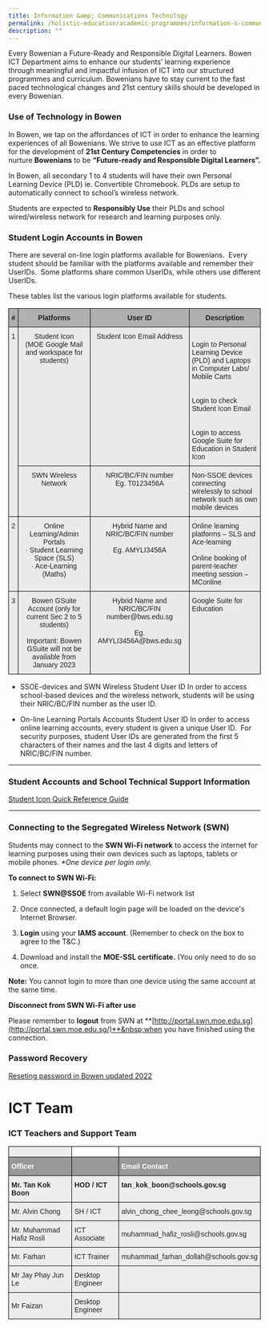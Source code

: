 ```yaml
---
title: Information &amp; Communications Technology
permalink: /holistic-education/academic-programmes/information-n-communications-technology/
description: ""
---
```

Every Bowenian a Future-Ready and Responsible Digital Learners. Bowen ICT Department aims to enhance our students’ learning experience through&nbsp;meaningful&nbsp;and impactful infusion of ICT into our structured programmes and curriculum. Bowenians have to stay current&nbsp;to&nbsp;the&nbsp;fast paced&nbsp;technological changes and&nbsp;21st&nbsp;century&nbsp;skills should be developed in every Bowenian.

### Use of Technology in Bowen

In Bowen, we tap on the affordances of ICT in order to enhance the learning experiences of all Bowenians. We strive to use ICT as an effective platform for the development of&nbsp;**21st&nbsp;Century Competencies**&nbsp;in order to nurture&nbsp;**Bowenians**&nbsp;to be&nbsp;**“Future-ready and Responsible Digital Learners”.**  

In Bowen, all secondary 1 to 4 students will have their own Personal Learning Device (PLD) ie. Convertible Chromebook. PLDs are setup to automatically connect to school’s wireless network.

Students are expected to&nbsp;**Responsibly Use**&nbsp;their PLDs and school wired/wireless network for research and learning purposes only.

### Student Login Accounts in Bowen

There are several on-line login platforms available for Bowenians. &nbsp;Every student should be familiar with the platforms available and remember their UserIDs.&nbsp; Some platforms share common UserIDs, while others use different UserIDs.&nbsp;&nbsp;  

These tables list the various login platforms available for students.

<style type="text/css">
.tg  {border-collapse:collapse;border-spacing:0;}
.tg td{border-color:black;border-style:solid;border-width:1px;font-family:Arial, sans-serif;font-size:14px;
  overflow:hidden;padding:10px 5px;word-break:normal;}
.tg th{border-color:black;border-style:solid;border-width:1px;font-family:Arial, sans-serif;font-size:14px;
  font-weight:normal;overflow:hidden;padding:10px 5px;word-break:normal;}
.tg .tg-y7qa{background-color:#EAEAEA;color:#222;text-align:left;vertical-align:top}
.tg .tg-ii8k{background-color:#EAEAEA;color:#222;text-align:center;vertical-align:top}
.tg .tg-pll1{background-color:#B0B0B0;color:#222;font-weight:bold;text-align:center;vertical-align:top}
</style>
<table class="tg">
<thead>
  <tr>
    <th class="tg-pll1">#</th>
    <th class="tg-pll1">Platforms</th>
    <th class="tg-pll1">User ID</th>
    <th class="tg-pll1">Description</th>
  </tr>
</thead>
<tbody>
  <tr>
    <td class="tg-ii8k" rowspan="2">1</td>
    <td class="tg-ii8k">Student Icon<br>(MOE Google Mail and workspace for students)</td>
    <td class="tg-ii8k">Student Icon Email Address<br> </td>
    <td class="tg-y7qa"><br>Login to Personal Learning Device (PLD) and Laptops in Computer Labs/ Mobile Carts<br><br><br>Login to check Student Icon Email<br><br><br>Login to access Google Suite for Education in Student Icon<br></td>
  </tr>
  <tr>
    <td class="tg-ii8k">SWN Wireless Network</td>
    <td class="tg-ii8k">NRIC/BC/FIN number<br>Eg. T0123456A<br> </td>
    <td class="tg-y7qa">Non-SSOE devices connecting wirelessly to school network such as own mobile devices</td>
  </tr>
  <tr>
    <td class="tg-ii8k">2</td>
    <td class="tg-ii8k">Online Learning/Admin Portals<br>·        Student Learning Space (SLS)<br>·        Ace-Learning (Maths)</td>
    <td class="tg-ii8k">Hybrid Name and NRIC/BC/FIN number<br> <br>Eg. AMYLI3456A</td>
    <td class="tg-y7qa">Online learning platforms – SLS and Ace-learning<br> <br>Online booking of parent-teacher meeting session – MConline</td>
  </tr>
  <tr>
    <td class="tg-ii8k">3</td>
    <td class="tg-ii8k">Bowen GSuite Account (only for current Sec 2 to 5 students)<br> <br>Important: Bowen GSuite will not be available from January 2023</td>
    <td class="tg-ii8k">Hybrid Name and NRIC/BC/FIN number@bws.edu.sg<br> <br>Eg. AMYLI3456A@bws.edu.sg</td>
    <td class="tg-y7qa">Google Suite for Education</td>
  </tr>
</tbody>
</table>

*   SSOE-devices and SWN Wireless Student User ID In order to access school-based devices and the wireless network, students will be using their NRIC/BC/FIN number as the user ID.  
      
    
*   On-line Learning Portals Accounts Student User ID In order to access online learning accounts, every student is given a unique User ID. &nbsp;For security purposes, student User IDs are generated from the first 5 characters of their names and the last 4 digits and letters of NRIC/BC/FIN number.

------

### Student Accounts and School Technical Support Information

[Student Icon Quick Reference Guide](/files/Student%20Icon%20Quick%20Reference%20Guide.pdf)

-----

### Connecting to the Segregated Wireless Network (SWN)

Students may connect to the&nbsp;**SWN Wi-Fi network**&nbsp;to access the internet for learning purposes using their own devices such as laptops, tablets or mobile phones.&nbsp;_*One device per login only._

**To connect to SWN Wi-Fi:**

1.  Select&nbsp;**SWN@SSOE**&nbsp;from available Wi-Fi network list  
    
2.  Once connected, a default login page will be loaded on the device's Internet Browser.
3.  **Login**&nbsp;using your&nbsp;**IAMS account**. (Remember to check on the box to agree&nbsp;to the T&amp;C.)
4.  Download and install the&nbsp;**MOE-SSL certificate.**&nbsp;(You only need to do so once.
    
**Note:**&nbsp;You cannot login to more than one device using the same account at the same time.



**Disconnect from SWN Wi-Fi after use**


Please remember to&nbsp;**logout**&nbsp;from SWN&nbsp;at&nbsp;**[http://portal.swn.moe.edu.sg](http://portal.swn.moe.edu.sg/)**&nbsp;when you have finished using the connection.


### Password Recovery
[Reseting password in Bowen updated 2022](/files/Reseting%20password%20in%20Bowen%20updated%202022%20-%201.pdf)
# ICT Team
### ICT Teachers and Support Team

<style type="text/css">
.tg  {border-collapse:collapse;border-spacing:0;}
.tg td{border-color:black;border-style:solid;border-width:1px;font-family:Arial, sans-serif;font-size:14px;
  overflow:hidden;padding:10px 5px;word-break:normal;}
.tg th{border-color:black;border-style:solid;border-width:1px;font-family:Arial, sans-serif;font-size:14px;
  font-weight:normal;overflow:hidden;padding:10px 5px;word-break:normal;}
.tg .tg-fxx4{background-color:#ECECEC;color:#222;text-align:left;vertical-align:middle}
.tg .tg-emg8{background-color:#ECECEC;color:#222;text-align:left;vertical-align:top}
.tg .tg-e6w6{background-color:#999;color:#FFF;font-weight:bold;text-align:left;vertical-align:middle}
.tg .tg-0lax{text-align:left;vertical-align:top}
.tg .tg-b4br{background-color:#ECECEC;color:#222;font-weight:bold;text-align:left;vertical-align:top}
</style>
<table class="tg">
<thead>
  <tr>
    <th class="tg-fxx4"></th>
    <th class="tg-0lax"></th>
    <th class="tg-0lax"></th>
  </tr>
</thead>
<tbody>
  <tr>
    <td class="tg-e6w6"><span style="color:#FFF;background-color:#999">Officer</span></td>
    <td class="tg-e6w6"></td>
    <td class="tg-e6w6"><span style="color:#FFF;background-color:#999">Email Contact</span></td>
  </tr>
  <tr>
    <td class="tg-b4br">Mr. Tan Kok Boon</td>
    <td class="tg-b4br">HOD / ICT</td>
    <td class="tg-b4br">tan_kok_boon@schools.gov.sg<br></td>
  </tr>
  <tr>
    <td class="tg-fxx4"><span style="color:#222">Mr. Alvin Chong </span><br></td>
    <td class="tg-fxx4"><span style="color:#222">SH / ICT</span></td>
    <td class="tg-fxx4"><span style="color:#222">alvin_chong_chee_leong@schools.gov.sg</span><br></td>
  </tr>
  <tr>
    <td class="tg-fxx4"><span style="color:#222">Mr. Muhammad Hafiz Rosli</span></td>
    <td class="tg-fxx4"><span style="color:#222">ICT Associate</span></td>
    <td class="tg-fxx4"><span style="color:#222">muhammad_hafiz_rosli@schools.gov.sg</span><br></td>
  </tr>
  <tr>
    <td class="tg-fxx4"><span style="color:#222">Mr. Farhan</span></td>
    <td class="tg-fxx4"><span style="color:#222">ICT Trainer</span></td>
    <td class="tg-fxx4"><span style="color:#222">muhammad_farhan_dollah@schools.gov.sg</span><br></td>
  </tr>
  <tr>
    <td class="tg-fxx4"><span style="color:#222">Mr Jay Phay Jun Le</span></td>
    <td class="tg-fxx4"><span style="color:#222">Desktop Engineer</span></td>
    <td class="tg-emg8"></td>
		</tr><tr>
    <td class="tg-fxx4"><span style="color:#222">Mr Faizan</span></td>
    <td class="tg-fxx4"><span style="color:#222">Desktop Engineer</span></td>
    <td class="tg-emg8"></td>
  </tr>
  
</tbody>
</table>